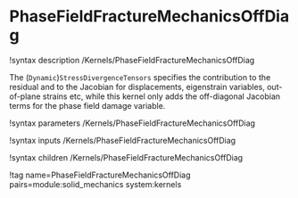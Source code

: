 # PhaseFieldFractureMechanicsOffDiag

!syntax description /Kernels/PhaseFieldFractureMechanicsOffDiag

The (`Dynamic`)`StressDivergenceTensors` specifies the contribution to the residual and
to the Jacobian for displacements, eigenstrain variables, out-of-plane strains etc, while this
kernel only adds the off-diagonal Jacobian terms for the phase field damage variable.

!syntax parameters /Kernels/PhaseFieldFractureMechanicsOffDiag

!syntax inputs /Kernels/PhaseFieldFractureMechanicsOffDiag

!syntax children /Kernels/PhaseFieldFractureMechanicsOffDiag

!tag name=PhaseFieldFractureMechanicsOffDiag pairs=module:solid_mechanics system:kernels
